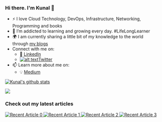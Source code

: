 <!--
**Kunal-Shah107/Kunal-Shah107** is a ✨ _special_ ✨ repository because its `README.md` (this file) appears on your GitHub profile.

<!-- Please don't remove this: Grab your social icons from https://github.com/carlsednaoui/gitsocial -->

[1.2]: http://i.imgur.com/wWzX9uB.png (twitter icon without padding)
[1]: [Twitter](https://twitter.com/TheRawKnightt)

### Hi there. I'm Kunal 👋

- :zap: I love Cloud Technology, DevOps, Infrastructure, Networking, Programming and books
- 🌱 I’m addicted to learning and growing every day. #LifeLongLearner
- :earth_africa: I am currently sharing a little bit of my knowledge to the world through [my blogs](https://medium.com/@therawknightt)
- Connect with me on:
  - :office: [LinkedIn](https://www.linkedin.com/in/kunal-shah07)
  - [![alt text][1.2]][1][Twitter](https://twitter.com/TheRawKnightt)
- 📫 Learn more about me on:  
  - :bulb: [Medium](https://medium.com/@therawknightt)

[![Kunal's github stats](https://github-readme-stats.vercel.app/api?username=Kunal-Shah107&count_private=true&show_icons=true&theme=dracula&hide_rank=false)](https://github.com/Kunal-Shah107/github-readme-stats)

![](https://github-profile-summary-cards.vercel.app/api/cards/profile-details?username=Kunal-Shah107&theme=dracula)

### Check out my latest articles
<a target="_blank" href="https://github-readme-medium-recent-article.vercel.app/medium/@therawknightt/0"><img src="https://github-readme-medium-recent-article.vercel.app/medium/@therawknightt/0" alt="Recent Article 0"> 
 <a target="_blank" href="https://github-readme-medium-recent-article.vercel.app/medium/@therawknightt/1"><img src="https://github-readme-medium-recent-article.vercel.app/medium/@therawknightt/1" alt="Recent Article 1">
 <a target="_blank" href="https://github-readme-medium-recent-article.vercel.app/medium/@therawknightt/2"><img src="https://github-readme-medium-recent-article.vercel.app/medium/@therawknightt/2" alt="Recent Article 2">
 <a target="_blank" href="https://github-readme-medium-recent-article.vercel.app/medium/@therawknightt/3"><img src="https://github-readme-medium-recent-article.vercel.app/medium/@therawknightt/3" alt="Recent Article 3">

